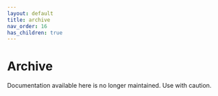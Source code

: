 ```yaml
---
layout: default
title: archive
nav_order: 16
has_children: true
---
```


# Archive

Documentation available here is no longer maintained. Use with caution.
